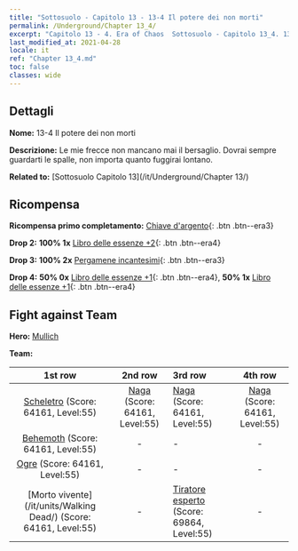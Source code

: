 ```yaml
---
title: "Sottosuolo - Capitolo 13 - 13-4 Il potere dei non morti"
permalink: /Underground/Chapter 13_4/
excerpt: "Capitolo 13 - 4. Era of Chaos  Sottosuolo - Capitolo 13_4. 13-4 Il potere dei non morti"
last_modified_at: 2021-04-28
locale: it
ref: "Chapter 13_4.md"
toc: false
classes: wide
---
```


## Dettagli

 **Nome:** 13-4 Il potere dei non morti

 **Descrizione:** Le mie frecce non mancano mai il bersaglio. Dovrai sempre guardarti le spalle, non importa quanto fuggirai lontano.

 **Related to:** [Sottosuolo Capitolo 13](/it/Underground/Chapter 13/)

## Ricompensa

 **Ricompensa primo completamento:** [Chiave d'argento](/ItemsIT/con_693/){: .btn .btn--era3}

 **Drop 2:** **100% 1x** [Libro delle essenze +2](/ItemsIT/mat_53/){: .btn .btn--era4}

 **Drop 3:** **100% 2x** [Pergamene incantesimi](/ItemsIT/con_694/){: .btn .btn--era3}

 **Drop 4:** **50% 0x** [Libro delle essenze +1](/ItemsIT/mat_46/){: .btn .btn--era4}, **50% 1x** [Libro delle essenze +1](/ItemsIT/mat_46/){: .btn .btn--era4}


## Fight against Team
 **Hero:** [Mullich](/it/heroes/Mullich/)

 **Team:**


  | 1st row | 2nd row | 3rd row | 4th row |
  |:----:|:----:|:----|:----:|
  | [Scheletro](/it/units/Skeleton/) (Score: 64161, Level:55)  | [Naga](/it/units/Naga/) (Score: 64161, Level:55)  | [Naga](/it/units/Naga/) (Score: 64161, Level:55)  | [Naga](/it/units/Naga/) (Score: 64161, Level:55)  |
  | [Behemoth](/it/units/Behemoth/) (Score: 64161, Level:55)  | - | - | - |
  | [Ogre](/it/units/Ogre/) (Score: 64161, Level:55)  | - | - | - |
  | [Morto vivente](/it/units/Walking Dead/) (Score: 64161, Level:55)  | - | [Tiratore esperto](/it/units/Sharpshooter/) (Score: 69864, Level:55)  | - |


